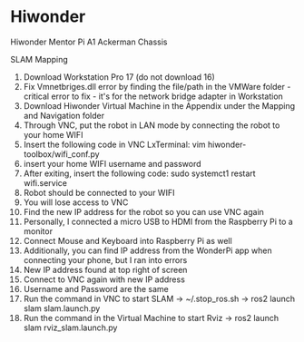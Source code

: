 # Hiwonder
Hiwonder Mentor Pi A1 Ackerman Chassis


SLAM Mapping

1. Download Workstation Pro 17 (do not download 16)
2. Fix Vmnetbriges.dll error by finding the file/path in the VMWare folder - critical error to fix - it's for the network bridge adapter in Workstation
3. Download Hiwonder Virtual Machine in the Appendix under the Mapping and Navigation folder
4. Through VNC, put the robot in LAN mode by connecting the robot to your home WIFI
5. Insert the following code in VNC LxTerminal: vim hiwonder-toolbox/wifi_conf.py
6. insert your home WIFI username and password
7. After exiting, insert the following code: sudo systemct1 restart wifi.service
8. Robot should be connected to your WIFI
9. You will lose access to VNC
10. Find the new IP address for the robot so you can use VNC again
11. Personally, I connected a micro USB to HDMI from the Raspberry Pi to a monitor
12. Connect Mouse and Keyboard into Raspberry Pi as well
13. Additionally, you can find IP address from the WonderPi app when connecting your phone, but I ran into errors
14. New IP address found at top right of screen
15. Connect to VNC again with new IP address
16. Username and Password are the same
17. Run the command in VNC to start SLAM -> ~/.stop_ros.sh -> ros2 launch slam slam.launch.py
18. Run the command in the Virtual Machine to start Rviz -> ros2 launch slam rviz_slam.launch.py

